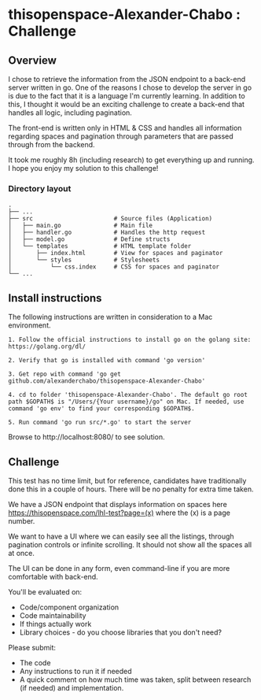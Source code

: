 # thisopenspace-Alexander-Chabo : Challenge
## Overview
I chose to retrieve the information from the JSON endpoint to a back-end server written in go. One of the reasons I chose to develop the server in go is due to the fact that it is a language I'm currently learning. In addition to this, I thought it would be an exciting challenge to create a back-end that handles all logic, including pagination.

The front-end is written only in HTML & CSS and handles all information regarding spaces and pagination through parameters that are passed through from the backend.

It took me roughly 8h (including research) to get everything up and running. I hope you enjoy my solution to this challenge!

### Directory layout

    .
    ├── ...
    ├── src                       # Source files (Application)
    │   ├── main.go               # Main file
    │   ├── handler.go            # Handles the http request
    │   ├── model.go              # Define structs
    │   └── templates             # HTML template folder
    │       ├── index.html        # View for spaces and paginator
    │       └── styles            # Stylesheets
    │           └── css.index     # CSS for spaces and paginator
    └── ...

## Install instructions

The following instructions are written in consideration to a Mac environment.
```
1. Follow the official instructions to install go on the golang site: https://golang.org/dl/
```
```
2. Verify that go is installed with command 'go version'
```
```
3. Get repo with command 'go get github.com/alexanderchabo/thisopenspace-Alexander-Chabo'
```
```
4. cd to folder 'thisopenspace-Alexander-Chabo'. The default go root path $GOPATH$ is "/Users/{Your username}/go" on Mac. If needed, use command 'go env' to find your corresponding $GOPATH$.
```
```
5. Run command 'go run src/*.go' to start the server
```
Browse to http://localhost:8080/ to see solution.

## Challenge
This test has no time limit, but for reference, candidates have traditionally done this in a couple of hours. There will be no penalty for extra time taken.

We have a JSON endpoint that displays information on spaces here https://thisopenspace.com/lhl-test?page=(x) where the (x) is a page number.

We want to have a UI where we can easily see all the listings, through pagination controls or infinite scrolling. It should not show all the spaces all at once.

The UI can be done in any form, even command-line if you are more comfortable with back-end.

You'll be evaluated on:
- Code/component organization
- Code maintainability
- If things actually work
- Library choices - do you choose libraries that you don't need?

Please submit:
- The code
- Any instructions to run it if needed
- A quick comment on how much time was taken, split between research (if needed) and implementation.
